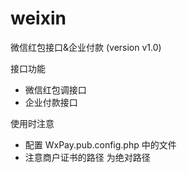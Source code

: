 # weixin
微信红包接口&amp;企业付款 (version  v1.0)

接口功能
* 微信红包调接口
* 企业付款接口

使用时注意
* 配置 WxPay.pub.config.php 中的文件
* 注意商户证书的路径 为绝对路径

